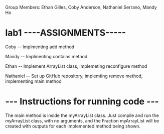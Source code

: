 Group Members: Ethan Gilles, Coby Anderson, Nathaniel Serrano, Mandy Ho
# lab1 ----ASSIGNMENTS-----
Coby -- Implmenting add method

Mandy -- Implmenting contains method

Ethan -- Implement ArrayList class, implemeting reconfigure method

Nathaniel -- Set up GitHub repository, implemting remove method, implementing main method

# --- Instructions for running code ---

The main method is inside the myArrayList class. Just compile and run the myArrayList class, with no arguments, and the Fraction myArrayList will be created with outputs for each implemented method being shown.

